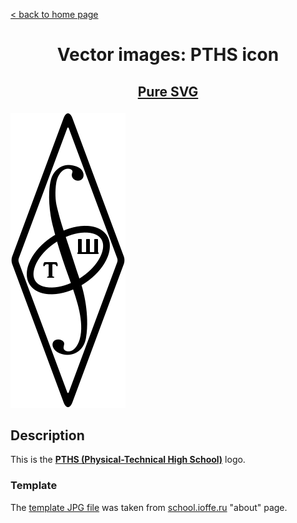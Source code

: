 [&lt; back to home page](../../../../ "Home page")

<h1><p align="center">Vector images: PTHS icon</p></h1>

<h2><p align="center"><a href="PTHS.svg" title="PTHS icon">Pure SVG</a></p></h2>
<div class="spoiler">
	<div class="spoiler_text" onclick="this.parentNode.classList.toggle('shown')"></div>
	<div class="spoiler_content">
		<img src="PTHS.svg" alt="PTHS icon" title="PTHS icon">
	</div>
</div>

## Description

This is the **[PTHS (Physical-Technical High School)](http://school.ioffe.ru "Visit school.ioffe.ru")** logo.

### Template

The [template JPG file](http://www.school.ioffe.ru/album/photos/365.jpg "See template JPG file") was taken from [school.ioffe.ru](http://www.school.ioffe.ru/readings/pths_about_en.html "Visit school.ioffe.ru/readings/pths_about_en.html") "about" page.